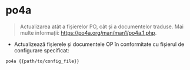 # po4a

> Actualizarea atât a fișierelor PO, cât și a documentelor traduse.
> Mai multe informații: <https://po4a.org/man/man1/po4a.1.php>.

- Actualizează fișierele și documentele OP în conformitate cu fișierul de configurare specificat:

`po4a {{path/to/config_file}}`
